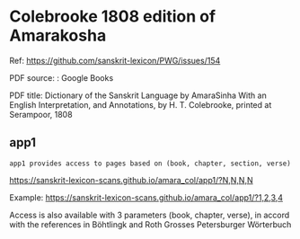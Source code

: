 
# Colebrooke 1808 edition of Amarakosha

Ref: https://github.com/sanskrit-lexicon/PWG/issues/154

PDF source: : Google Books
      

PDF title:  Dictionary of the Sanskrit Language by AmaraSinha
 With an English Interpretation, and Annotations,
 by H. T. Colebrooke,
 printed at Serampoor, 1808

## app1
    app1 provides access to pages based on (book, chapter, section, verse)

https://sanskrit-lexicon-scans.github.io/amara_col/app1/?N,N,N,N

Example: https://sanskrit-lexicon-scans.github.io/amara_col/app1/?1,2,3,4

Access is also available with 3 parameters (book, chapter, verse), in
accord with the references in Böhtlingk and Roth Grosses Petersburger Wörterbuch
